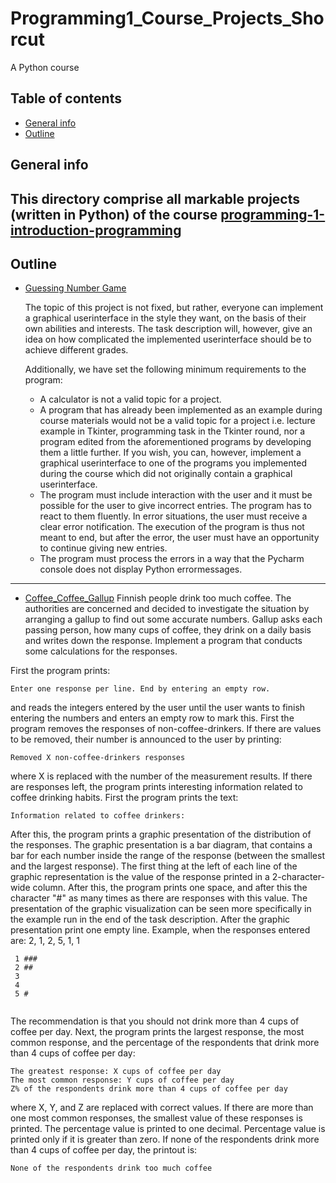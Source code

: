 # Programming1_Course_Projects_Shorcut
A Python course 

## Table of contents
* [General info](#general-info)
* [Outline](#outline)


## General info
This directory comprise all markable projects (written in Python) of the course [programming-1-introduction-programming](https://www.tuni.fi/en/study-with-us/programming-1-introduction-programming-tampere-summer-school-2021)
-----
## Outline
* [Guessing Number Game](https://github.com/trinhgiahuy/Programming1_Course-Python-/blob/master/src/(GUI)Guessing_Number_Game.py)

  The topic of this project is not fixed, but rather, everyone can implement a graphical userinterface in the style they want, on the basis of their own abilities and interests. The task description will, however, give an idea on how complicated the implemented userinterface should be to achieve different grades.

  Additionally, we have set the following minimum requirements to the program:

  * A calculator is not a valid topic for a project.
  * A program that has already been implemented as an example during course materials would not be a valid topic for a project i.e. lecture example in Tkinter, programming task in the Tkinter round, nor a program edited from the aforementioned programs by developing them a little further. If you wish, you can, however, implement a graphical userinterface to one of the programs you implemented during the course which did not originally contain a graphical userinterface.
  * The program must include interaction with the user and it must be possible for the user to give incorrect entries. The program has to react to them fluently. In error situations, the user must receive a clear error notification. The execution of the program is thus not meant to end, but after the error, the user must have an opportunity to continue giving new entries.
  * The program must process the errors in a way that the Pycharm console does not display Python errormessages.
-----
* [Coffee_Coffee_Gallup]()
Finnish people drink too much coffee. The authorities are concerned and decided to investigate the situation by arranging a gallup to find out some accurate numbers. Gallup asks each passing person, how many cups of coffee, they drink on a daily basis and writes down the response. Implement a program that conducts some calculations for the responses.

First the program prints:

```
Enter one response per line. End by entering an empty row.
```

and reads the integers entered by the user until the user wants to finish entering the numbers and enters an empty row to mark this.
First the program removes the responses of non-coffee-drinkers. If there are values to be removed, their number is announced to the user by printing:

```
Removed X non-coffee-drinkers responses
```

where X is replaced with the number of the measurement results.
If there are responses left, the program prints interesting information related to coffee drinking habits. First the program prints the text:

`Information related to coffee drinkers:`

After this, the program prints a graphic presentation of the distribution of the responses. The graphic presentation is a bar diagram, that contains a bar for each number inside the range of the response (between the smallest and the largest response). The first thing at the left of each line of the graphic representation is the value of the response printed in a 2-character-wide column. After this, the program prints one space, and after this the character "#" as many times as there are responses with this value. The presentation of the graphic visualization can be seen more specifically in the example run in the end of the task description. After the graphic presentation print one empty line. Example, when the responses entered are: 2, 1, 2, 5, 1, 1

```
 1 ###
 2 ##
 3 
 4 
 5 #
 
```
The recommendation is that you should not drink more than 4 cups of coffee per day. Next, the program prints the largest response, the most common response, and the percentage of the respondents that drink more than 4 cups of coffee per day:

```
The greatest response: X cups of coffee per day
The most common response: Y cups of coffee per day
Z% of the respondents drink more than 4 cups of coffee per day
```

where X, Y, and Z are replaced with correct values. If there are more than one most common responses, the smallest value of these responses is printed. The percentage value is printed to one decimal. Percentage value is printed only if it is greater than zero. If none of the respondents drink more than 4 cups of coffee per day, the printout is:

```
None of the respondents drink too much coffee
```